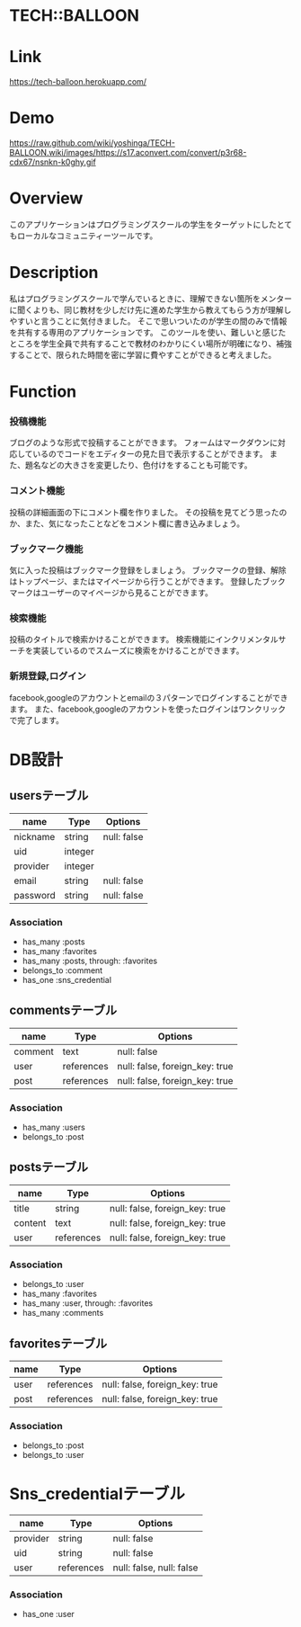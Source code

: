 # TECH::BALLOON
# Link
https://tech-balloon.herokuapp.com/
# Demo
https://raw.github.com/wiki/yoshinga/TECH-BALLOON.wiki/images/https://s17.aconvert.com/convert/p3r68-cdx67/nsnkn-k0ghy.gif
# Overview
このアプリケーションはプログラミングスクールの学生をターゲットにしたとてもローカルなコミュニティーツールです。
# Description
私はプログラミングスクールで学んでいるときに、理解できない箇所をメンターに聞くよりも、同じ教材を少しだけ先に進めた学生から教えてもらう方が理解しやすいと言うことに気付きました。
そこで思いついたのが学生の間のみで情報を共有する専用のアプリケーションです。
このツールを使い、難しいと感じたところを学生全員で共有することで教材のわかりにくい場所が明確になり、補強することで、限られた時間を密に学習に費やすことができると考えました。
# Function
### 投稿機能
<!-- 魅力的な機能紹介を書くべき、また簡潔にどんな機能なのかということを最初に持ってくることで印象は良くなる -->
ブログのような形式で投稿することができます。
フォームはマークダウンに対応しているのでコードをエディターの見た目で表示することができます。
また、題名などの大きさを変更したり、色付けをすることも可能です。
### コメント機能
投稿の詳細画面の下にコメント欄を作りました。
その投稿を見てどう思ったのか、また、気になったことなどをコメント欄に書き込みましょう。
### ブックマーク機能
気に入った投稿はブックマーク登録をしましょう。
ブックマークの登録、解除はトップページ、またはマイページから行うことができます。
登録したブックマークはユーザーのマイページから見ることができます。
### 検索機能
投稿のタイトルで検索かけることができます。
検索機能にインクリメンタルサーチを実装しているのでスムーズに検索をかけることができます。
### 新規登録,ログイン
facebook,googleのアカウントとemailの３パターンでログインすることができます。
また、facebook,googleのアカウントを使ったログインはワンクリックで完了します。
# DB設計
## usersテーブル
|name|Type|Options|
|------|----|-------|
|nickname|string|null: false|
|uid|integer||
|provider|integer||
|email|string|null: false|
|password|string|null: false|

### Association
- has_many :posts
- has_many :favorites
- has_many :posts, through: :favorites
- belongs_to :comment
- has_one :sns_credential

## commentsテーブル
|name|Type|Options|
|------|----|-------|
|comment|text|null: false|
|user|references|null: false, foreign_key: true|
|post|references|null: false, foreign_key: true|

### Association
- has_many :users
- belongs_to :post

## postsテーブル
|name|Type|Options|
|------|----|-------|
|title|string|null: false, foreign_key: true|
|content|text|null: false, foreign_key: true|
|user|references|null: false, foreign_key: true|

### Association
- belongs_to :user
- has_many :favorites
- has_many :user, through: :favorites
- has_many :comments

## favoritesテーブル
|name|Type|Options|
|------|----|-------|
|user|references|null: false, foreign_key: true|
|post|references|null: false, foreign_key: true|

### Association
- belongs_to :post
- belongs_to :user

# Sns_credentialテーブル
|name|Type|Options|
|------|----|-------|
|provider|string|null: false|
|uid|string|null: false|
|user|references|null: false, null: false|

### Association
- has_one :user